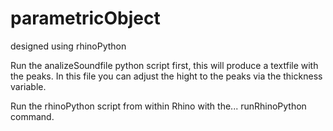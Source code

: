 # parametricObject
designed using rhinoPython

Run the analizeSoundfile python script first, this will produce a textfile with the peaks.
In this file you can adjust the hight to the peaks via the thickness variable.

Run the rhinoPython script from within Rhino with the... runRhinoPython command.
